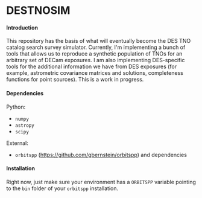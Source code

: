 # DESTNOSIM

#### Introduction
This repository has the basis of what will eventually become the DES TNO catalog search survey simulator. Currently, I'm implementing a bunch of tools that allows us to reproduce a synthetic population of TNOs for an arbitrary set of DECam exposures. I am also implementing DES-specific tools for the additional information we have from DES exposures (for example, astrometric covariance matrices and solutions, completeness functions for point sources). This is a work in progress.

#### Dependencies
Python:
- `numpy`
- `astropy`
- `scipy`

External:
- `orbitspp` (https://github.com/gbernstein/orbitspp) and dependencies

#### Installation
Right now, just make sure your environment has a `ORBITSPP` variable pointing to the `bin` folder of your `orbitspp` installation. 